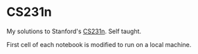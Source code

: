 # CS231n

My solutions to Stanford's [CS231n](http://cs231n.stanford.edu/). Self taught.

First cell of each notebook is modified to run on a local machine.